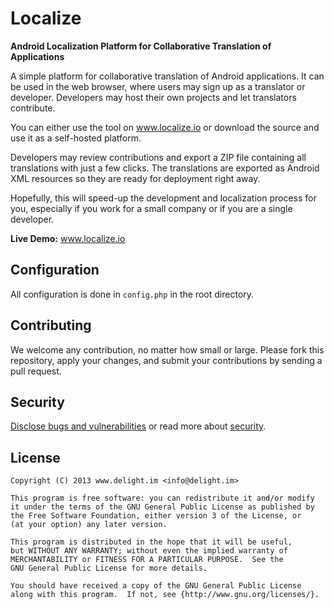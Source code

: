 # Localize

**Android Localization Platform for Collaborative Translation of Applications**

A simple platform for collaborative translation of Android applications. It can be used in the web browser, where users may sign up as a translator or developer. Developers may host their own projects and let translators contribute.

You can either use the tool on www.localize.io or download the source and use it as a self-hosted platform.

Developers may review contributions and export a ZIP file containing all translations with just a few clicks. The translations are exported as Android XML resources so they are ready for deployment right away.

Hopefully, this will speed-up the development and localization process for you, especially if you work for a small company or if you are a single developer.

**Live Demo:** www.localize.io

## Configuration

All configuration is done in `config.php` in the root directory.

## Contributing

We welcome any contribution, no matter how small or large. Please fork this repository, apply your changes, and submit your contributions by sending a pull request.

## Security

[Disclose bugs and vulnerabilities](http://www.localize.io/go/security) or read more about [security](SECURITY.md).

## License

```
Copyright (C) 2013 www.delight.im <info@delight.im>

This program is free software: you can redistribute it and/or modify
it under the terms of the GNU General Public License as published by
the Free Software Foundation, either version 3 of the License, or
(at your option) any later version.

This program is distributed in the hope that it will be useful,
but WITHOUT ANY WARRANTY; without even the implied warranty of
MERCHANTABILITY or FITNESS FOR A PARTICULAR PURPOSE.  See the
GNU General Public License for more details.

You should have received a copy of the GNU General Public License
along with this program.  If not, see {http://www.gnu.org/licenses/}.
```